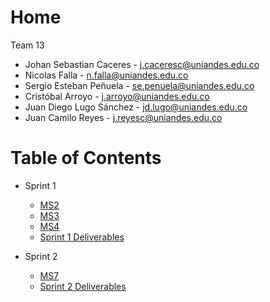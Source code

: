 # Home
Team 13
* Johan Sebastian Caceres - j.caceresc@uniandes.edu.co
* Nicolas Falla - n.falla@uniandes.edu.co
* Sergio Esteban Peñuela - se.penuela@uniandes.edu.co
* Cristóbal Arroyo - j.arroyo@uniandes.edu.co
* Juan Diego Lugo Sánchez - jd.lugo@uniandes.edu.co
* Juan Camilo Reyes - j.reyesc@uniandes.edu.co

# Table of Contents

* Sprint 1
  * [MS2](./sprint-1/MS2.md)
  * [MS3](./sprint-1/MS3.md)
  * [MS4](./sprint-1/MS4.md)
  * [Sprint 1 Deliverables](./sprint-1/Sprint%201.md)


* Sprint 2
  * [MS7](./sprint-2/MS7.md)
  * [Sprint 2 Deliverables](./sprint-2/Sprint%202.md)


